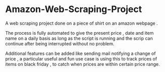 # Amazon-Web-Scraping-Project

A web scraping project done on a piece of shirt on an amazon webpage .

The process is fully automated to give the present price , date and item name on a daily basis as long as the script is running and the scrip can 
continue after being interrupted without no problem.

Additional features can be added like sending mail notifying a change of price , a particular useful and fun use case is using this to track prices 
of items on black friday , to catch when prices are within certain price range.
